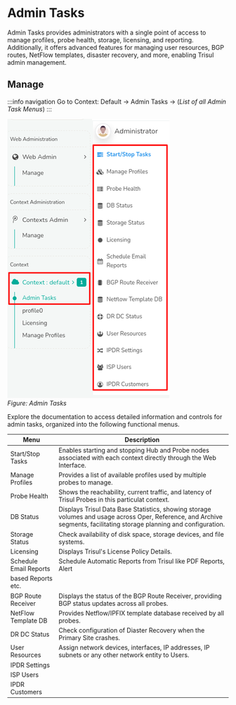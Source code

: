 # Admin Tasks

Admin Tasks provides administrators with a single point of access to manage profiles, probe health, storage, licensing, and reporting. Additionally, it offers advanced features for managing user resources, BGP routes, NetFlow templates, disaster recovery, and more, enabling Trisul admin management.

## Manage

:::info navigation
Go to Context: Default &rarr; Admin Tasks &rarr; (*List of all Admin Task Menus*)
:::

![](images/admintasks_menu.png)  
*Figure: Admin Tasks*

Explore the documentation to access detailed information and controls for admin tasks, organized into the following functional menus.

| Menu                   | Description                                                                                                                                                            |
| ---------------------- | ------------------------------------------- |
| Start/Stop Tasks       | Enables starting and stopping Hub and Probe nodes associated with each context directly through the Web Interface.                                                     |
| Manage Profiles        | Provides a list of available profiles used by multiple probes to manage.                                                                                               |
| Probe Health           | Shows the reachability, current traffic, and latency of Trisul Probes in this particulat context.                                                                      |
| DB Status              | Displays Trisul Data Base Statistics, showing storage volumes and usage across Oper, Reference, and Archive segments, facilitating storage planning and configuration. |
| Storage Status         | Check availability of disk space, storage devices, and file systems.                                                                                                   |
| Licensing              | Displays Trisul's License Policy Details.                                                                                                                              |
| Schedule Email Reports | Schedule Automatic Reports from Trisul like PDF Reports, Alert                                                                                                         |
| based Reports etc.     |                                                                                                                                                                        |
| BGP Route Receiver     | Displays the status of the BGP Route Receiver, providing BGP status updates across all probes.                                                                         |
| NetFlow Template DB    | Provides Netflow/IPFIX template database received by all probes.                                                                                                       |
| DR DC Status           | Check configuration of Diaster Recovery when the Primary Site crashes.                                                                                                 |
| User Resources         | Assign network devices, interfaces, IP addresses, IP subnets or any other network entity to Users.                                                                     |
| IPDR Settings          |                                                                                                                                                                        |
| ISP Users              |                                                                                                                                                                        |
| IPDR Customers         |                                                                                                                                                                        |
